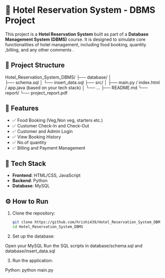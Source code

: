 # 🏨 Hotel Reservation System - DBMS Project

This project is a **Hotel Reservation System** built as part of a **Database Management System (DBMS)** course. It is designed to simulate core functionalities of hotel management, including food booking, quantity ,billing, and any other comments .

## 📁 Project Structure
Hotel_Reservation_System_DBMS/
├── database/ 
│   
├── schema.sql 
│   └── insert_data.sql 
├── src/ 
│   ├── main.py / index.html / app.java (based on your tech stack) 
│   └── ... 
├── README.md
└── report/
└── project_report.pdf

## 🧠 Features

- ✅ Food Booking (Veg,Non veg, starters etc.)
- ✅ Customer Check-In and Check-Out
- ✅ Customer and Admin Login
- ✅ View Booking History
- ✅ No.of quantity 
- ✅ Billing and Payment Management

## 💾 Tech Stack

- **Frontend**: HTML/CSS, JavaScript
- **Backend**: Python 
- **Database**: MySQL

## ⚙️ How to Run

1. Clone the repository:
   ```bash
   git clone https://github.com/hrishi439/Hotel_Reservation_System_DBMS.git
   cd Hotel_Reservation_System_DBMS

2. Set up the database:

Open your MySQL 
Run the SQL scripts in database/schema.sql and database/insert_data.sql


3. Run the application:
   
Python: python main.py
